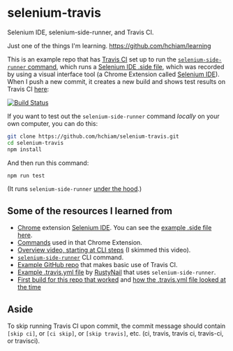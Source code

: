 # selenium-travis
Selenium IDE, selenium-side-runner, and Travis CI.

Just one of the things I'm learning. <https://github.com/hchiam/learning>

This is an example repo that has [Travis CI](https://travis-ci.com/hchiam/selenium-travis) set up to run the [`selenium-side-runner` command](https://selenium.dev/selenium-ide/docs/en/introduction/command-line-runner), which runs a [Selenium IDE .side file](https://github.com/hchiam/selenium-travis/blob/master/test.side), which was recorded by using a visual interface tool (a Chrome Extension called [Selenium IDE](https://chrome.google.com/webstore/detail/selenium-ide/mooikfkahbdckldjjndioackbalphokd)). When I push a new commit, it creates a new build and shows test results on Travis CI [here](https://travis-ci.com/hchiam/selenium-travis):

[![Build Status](https://travis-ci.com/hchiam/selenium-travis.svg?branch=master)](https://travis-ci.com/hchiam/selenium-travis)

If you want to test out the `selenium-side-runner` command _locally_ on your own computer, you can do this:

```bash
git clone https://github.com/hchiam/selenium-travis.git
cd selenium-travis
npm install
```

And then run this command:

```bash
npm run test
```

(It runs `selenium-side-runner` [under the hood](https://github.com/hchiam/selenium-travis/blob/master/package.json).)

## Some of the resources I learned from

* [Chrome](https://www.google.com/chrome) extension [Selenium IDE](https://chrome.google.com/webstore/detail/selenium-ide/mooikfkahbdckldjjndioackbalphokd). You can see the [example .side file here](https://github.com/hchiam/selenium-travis/blob/master/test.side).
* [Commands](https://selenium.dev/selenium-ide/docs/en/api/commands) used in that Chrome Extension.
* [Overview video, starting at CLI steps](https://youtu.be/uO8_Dfe4pd4?t=477) (I skimmed this video).
* [`selenium-side-runner`](https://selenium.dev/selenium-ide/docs/en/introduction/command-line-runner) CLI command.
* [Example GitHub repo](https://github.com/hchiam/travistest)  that makes basic use of Travis CI.
* [Example .travis.yml file](https://github.com/RustyNail/SeleniumIDEDemo/blob/master/.travis.yml) by [RustyNail](https://github.com/RustyNail) that uses `selenium-side-runner`.
* [First build for this repo that worked](https://travis-ci.com/hchiam/selenium-travis/builds/143188803) and [how the .travis.yml file looked at the time](https://github.com/hchiam/selenium-travis/blob/ac8d4abfa0dc3c799d24d8e5bf845d8dc26790b8/.travis.yml)

## Aside

To skip running Travis CI upon commit, the commit message should contain `[skip ci]`, or `[ci skip]`, or `[skip travis]`, etc. (ci, travis, travis ci, travis-ci, or travisci).
